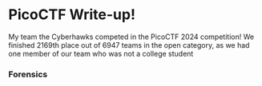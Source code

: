 <h1>PicoCTF Write-up!</h1>
<p>My team the Cyberhawks competed in the PicoCTF 2024 competition! We finished 2169th place out of 6947 teams in the open category, as we had one member of our team who was not a college student</p>
<h3>Forensics</h3>
